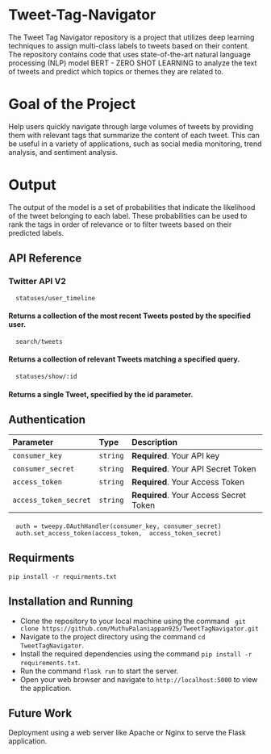 # Tweet-Tag-Navigator

The Tweet Tag Navigator repository is a project that utilizes deep learning techniques to assign multi-class labels to tweets based on their content. The repository contains code that uses state-of-the-art natural language processing (NLP) model BERT - ZERO SHOT LEARNING to analyze the text of tweets and predict which topics or themes they are related to.

# Goal of the Project
Help users quickly navigate through large volumes of tweets by providing them with relevant tags that summarize the content of each tweet. This can be useful in a variety of applications, such as social media monitoring, trend analysis, and sentiment analysis.

# Output
The output of the model is a set of probabilities that indicate the likelihood of the tweet belonging to each label. These probabilities can be used to rank the tags in order of relevance or to filter tweets based on their predicted labels.

## API Reference

### Twitter API V2

```http
  statuses/user_timeline
```
#### Returns a collection of the most recent Tweets posted by the specified user.


```http
  search/tweets
```
#### Returns a collection of relevant Tweets matching a specified query.

```http
  statuses/show/:id
```
#### Returns a single Tweet, specified by the id parameter.

## Authentication

| Parameter | Type     | Description                |
| :-------- | :------- | :------------------------- |
| `consumer_key` | `string` | **Required**. Your API key |
| `consumer_secret` | `string` | **Required**. Your API Secret Token |
| `access_token` | `string` | **Required**. Your Access Token |
| `access_token_secret` | `string` | **Required**. Your Access Secret Token |

#### 

```http
  auth = tweepy.OAuthHandler(consumer_key, consumer_secret)
  auth.set_access_token(access_token,  access_token_secret)
```


## Requirments

``` http
pip install -r requirments.txt
```

## Installation and Running

- Clone the repository to your local machine using the command ``` git clone https://github.com/MuthuPalaniappan925/TweetTagNavigator.git```
- Navigate to the project directory using the command ```cd TweetTagNavigator```.
- Install the required dependencies using the command ```pip install -r requirements.txt```.
- Run the command ```flask run``` to start the server.
- Open your web browser and navigate to ```http://localhost:5000``` to view the application.

## Future Work
Deployment using a web server like Apache or Nginx to serve the Flask application.
